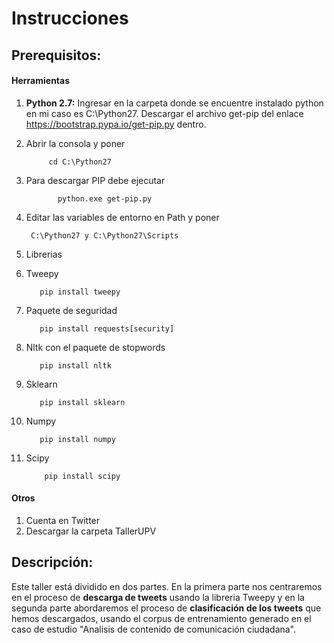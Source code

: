 # Instrucciones

## Prerequisitos:

#### Herramientas
1. **Python 2.7:**
Ingresar en  la carpeta donde se encuentre instalado python  en mi caso es C:\Python27. Descargar  el archivo get-pip  del enlace https://bootstrap.pypa.io/get-pip.py dentro.

  1.  Abrir la consola  y poner

               cd C:\Python27

  2.  Para descargar PIP debe ejecutar

                 python.exe get-pip.py

  3.  Editar las variables de entorno en Path y poner

           C:\Python27 y C:\Python27\Scripts

2. Librerias

 1. Tweepy

           pip install tweepy

 2. Paquete de seguridad

           pip install requests[security]

 3. Nltk con el paquete de
  stopwords

           pip install nltk

 4. Sklearn

           pip install sklearn
 5. Numpy

           pip install numpy

 6. Scipy

            pip install scipy

#### Otros
 1. Cuenta en Twitter
 2. Descargar la carpeta  TallerUPV

## Descripción:
Este taller está dividido en dos partes.
En la primera parte nos centraremos en el proceso de **descarga de tweets** usando la libreria Tweepy y en la segunda parte abordaremos el proceso de **clasificación de los tweets** que hemos descargados, usando  el corpus de entrenamiento generado en el caso de estudio "Analisis de contenido de comunicación ciudadana".
